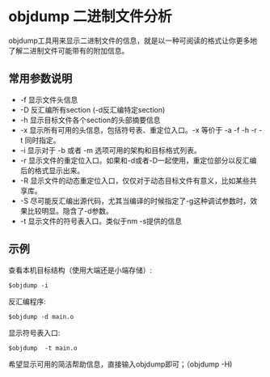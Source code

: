 # objdump 二进制文件分析

objdump工具用来显示二进制文件的信息，就是以一种可阅读的格式让你更多地了解二进制文件可能带有的附加信息。

## 常用参数说明

- -f 显示文件头信息
- -D 反汇编所有section (-d反汇编特定section)
- -h 显示目标文件各个section的头部摘要信息
- -x 显示所有可用的头信息，包括符号表、重定位入口。-x 等价于 -a -f -h
    -r -t 同时指定。
- -i 显示对于 -b 或者 -m 选项可用的架构和目标格式列表。
- -r
    显示文件的重定位入口。如果和-d或者-D一起使用，重定位部分以反汇编后的格式显示出来。
- -R
    显示文件的动态重定位入口，仅仅对于动态目标文件有意义，比如某些共享库。
- -S
    尽可能反汇编出源代码，尤其当编译的时候指定了-g这种调试参数时，效果比较明显。隐含了-d参数。
- -t 显示文件的符号表入口。类似于nm -s提供的信息

## 示例

查看本机目标结构（使用大端还是小端存储）:

    $objdump -i

反汇编程序:

    $objdump -d main.o

显示符号表入口:

    $objdump  -t main.o

希望显示可用的简洁帮助信息，直接输入objdump即可；（objdump -H)
